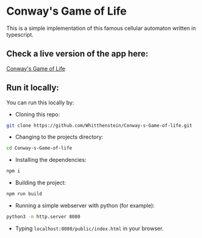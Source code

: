 # Conway's Game of Life

This is a simple implementation of this famous cellular automaton written in typescript.

## Check a live version of the app here:
[Conway's Game of Life](https://whitthenstein.github.io/Conway-s-Game-of-life/)

## Run it locally:

You can run this locally by:
* Cloning this repo:
```bash
git clone https://github.com/Whitthenstein/Conway-s-Game-of-life.git
```

* Changing to the projects directory:
```bash
cd Conway-s-Game-of-life
```

* Installing the dependencies:
```bash
npm i
```

* Building the project:
```bash
npm run build
```

* Running a simple webserver with python (for example):
```bash
python3 -m http.server 8080
```

* Typing `localhost:8080/public/index.html` in your browser.
